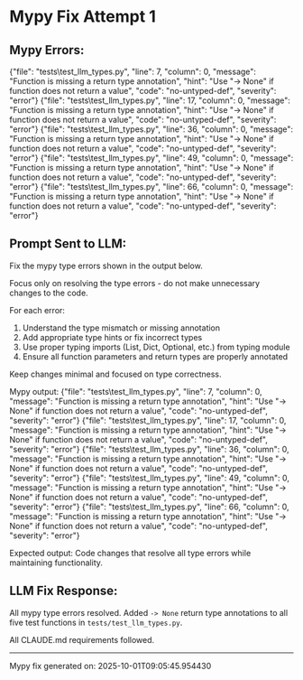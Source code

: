 # Mypy Fix Attempt 1

## Mypy Errors:
{"file": "tests\\test_llm_types.py", "line": 7, "column": 0, "message": "Function is missing a return type annotation", "hint": "Use \"-> None\" if function does not return a value", "code": "no-untyped-def", "severity": "error"}
{"file": "tests\\test_llm_types.py", "line": 17, "column": 0, "message": "Function is missing a return type annotation", "hint": "Use \"-> None\" if function does not return a value", "code": "no-untyped-def", "severity": "error"}
{"file": "tests\\test_llm_types.py", "line": 36, "column": 0, "message": "Function is missing a return type annotation", "hint": "Use \"-> None\" if function does not return a value", "code": "no-untyped-def", "severity": "error"}
{"file": "tests\\test_llm_types.py", "line": 49, "column": 0, "message": "Function is missing a return type annotation", "hint": "Use \"-> None\" if function does not return a value", "code": "no-untyped-def", "severity": "error"}
{"file": "tests\\test_llm_types.py", "line": 66, "column": 0, "message": "Function is missing a return type annotation", "hint": "Use \"-> None\" if function does not return a value", "code": "no-untyped-def", "severity": "error"}


## Prompt Sent to LLM:
Fix the mypy type errors shown in the output below.

Focus only on resolving the type errors - do not make unnecessary changes to the code.

For each error:
1. Understand the type mismatch or missing annotation
2. Add appropriate type hints or fix incorrect types
3. Use proper typing imports (List, Dict, Optional, etc.) from typing module
4. Ensure all function parameters and return types are properly annotated

Keep changes minimal and focused on type correctness.

Mypy output:
{"file": "tests\\test_llm_types.py", "line": 7, "column": 0, "message": "Function is missing a return type annotation", "hint": "Use \"-> None\" if function does not return a value", "code": "no-untyped-def", "severity": "error"}
{"file": "tests\\test_llm_types.py", "line": 17, "column": 0, "message": "Function is missing a return type annotation", "hint": "Use \"-> None\" if function does not return a value", "code": "no-untyped-def", "severity": "error"}
{"file": "tests\\test_llm_types.py", "line": 36, "column": 0, "message": "Function is missing a return type annotation", "hint": "Use \"-> None\" if function does not return a value", "code": "no-untyped-def", "severity": "error"}
{"file": "tests\\test_llm_types.py", "line": 49, "column": 0, "message": "Function is missing a return type annotation", "hint": "Use \"-> None\" if function does not return a value", "code": "no-untyped-def", "severity": "error"}
{"file": "tests\\test_llm_types.py", "line": 66, "column": 0, "message": "Function is missing a return type annotation", "hint": "Use \"-> None\" if function does not return a value", "code": "no-untyped-def", "severity": "error"}


Expected output: Code changes that resolve all type errors while maintaining functionality.

## LLM Fix Response:
All mypy type errors resolved. Added `-> None` return type annotations to all five test functions in `tests/test_llm_types.py`.

All CLAUDE.md requirements followed.

---
Mypy fix generated on: 2025-10-01T09:05:45.954430
